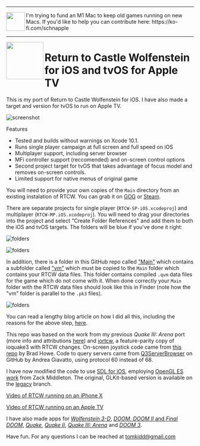 <hr>
<img align="left" width="50" height="50" src="https://schnapple.com/wp-content/uploads/2021/05/m1_small.jpg">
I'm trying to fund an M1 Mac to keep old games running on new Macs. If you'd like to help you can contribute here: https://ko-fi.com/schnapple
<hr>
<img align="left" width="100" height="100" src="https://raw.githubusercontent.com/tomkidd/RTCW-iOS/master/icon_rtcw.png">  

#  Return to Castle Wolfenstein for iOS and tvOS for Apple TV

This is my port of Return to Castle Wolfenstein for iOS. I have also made a target and version for tvOS to run on Apple TV.

![screenshot](https://raw.githubusercontent.com/tomkidd/RTCW-iOS/master/ss_rtcw.png)

Features

- Tested and builds without warnings on Xcode 10.1.
- Runs single player campaign at full screen and full speed on iOS
- Multiplayer support, including server browser
- MFi controller support (reccomended) and on-screen control options
- Second project target for tvOS that takes advantage of focus model and removes on-screen controls.
- Limited support for native menus of original game

You will need to provide your own copies of the `Main` directory from an existing instalation of RTCW. You can grab it on [GOG](https://www.gog.com/game/return_to_castle_wolfenstein) or [Steam](https://store.steampowered.com/app/9010/Return_to_Castle_Wolfenstein/).

There are separate projects for single player (`RTCW-SP-iOS.xcodeproj`) and multiplayer (`RTCW-MP.iOS.xcodeproj`). You will need to drag your directories into the project and select "Create Folder References" and add them to both the iOS and tvOS targets. The folders will be blue if you've done it right:

![folders](https://raw.githubusercontent.com/tomkidd/RTCW-iOS/master/folders-sp.png)

![folders](https://raw.githubusercontent.com/tomkidd/RTCW-iOS/master/folders-mp.png)

In addition, there is a folder in this GitHub repo called ["Main"](https://github.com/tomkidd/RTCW-iOS/tree/master/Main) which contains a subfolder called ["vm"](https://github.com/tomkidd/RTCW-iOS/tree/master/Main/vm) which must be copied to the `Main` folder which contains your RTCW data files. This folder contains compiled `.qvm` data files for the game which do not come with it. When done correctly your `Main` folder with the RTCW data files should look like this in Finder (note how the "vm" folder is parallel to the `.pk3` files).

![folders](https://raw.githubusercontent.com/tomkidd/RTCW-iOS/master/qvms.png) 

You can read a lengthy blog article on how I did all this, including the reasons for the above step, [here](https://schnapple.com/return-to-castle-wolfenstein-for-ios-and-tvos-for-apple-tv/).

This repo was based on the work from my previous *Quake III: Arena* port (more info and attributions [here](https://github.com/tomkidd/Quake3-iOS)) and [iortcw](https://github.com/iortcw/iortcw/), a feature-parity copy of ioquake3 with RTCW changes.  On-screen joystick code came from [this repo](https://github.com/bradhowes/Joystick) by Brad Howe. Code to query servers came from [Q3ServerBrowser](https://github.com/andreagiavatto/Q3ServerBrowser) on GitHub by Andrea Giavatto, using protocol 60 instead of 68.

I have now modified the code to use [SDL for iOS](https://www.libsdl.org/), employing [OpenGL ES work](https://github.com/zturtleman/ioq3/tree/opengles1) from Zack Middleton. The original, GLKit-based version is available on the [legacy](https://github.com/tomkidd/RTCW-iOS/tree/legacy) branch. 

[Video of RTCW running on an iPhone X](https://www.youtube.com/watch?v=75qh0H0y2Vw)

[Video of RTCW running on an Apple TV](https://www.youtube.com/watch?v=47HscfTEzvw)

I have also made apps for [*Wolfenstein 3-D*](https://github.com/tomkidd/Wolf3D-iOS), [*DOOM*, *DOOM II* and *Final DOOM*](https://github.com/tomkidd/DOOM-iOS), [*Quake*](https://github.com/tomkidd/Quake-iOS), [*Quake II*](https://github.com/tomkidd/Quake2-iOS), [*Quake III: Arena*](https://github.com/tomkidd/Quake3-iOS) and [*DOOM 3*](https://github.com/tomkidd/DOOM3-iOS).

Have fun. For any questions I can be reached at tomkidd@gmail.com
